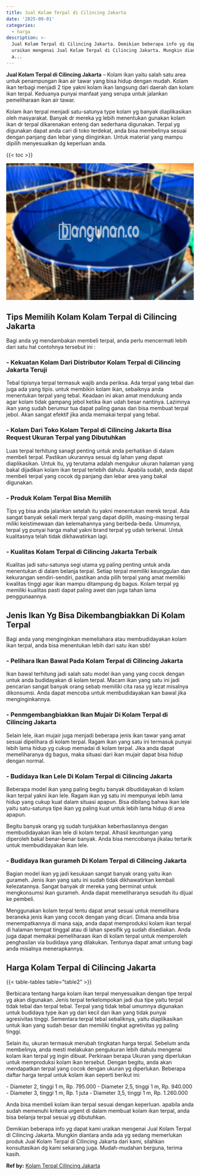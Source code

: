 ```yaml
---
title: Jual Kolam Terpal di Cilincing Jakarta
date: '2025-09-01'
categories:
  - harga
description: >-
  Jual Kolam Terpal di Cilincing Jakarta. Demikian beberapa info yg dapat kami
  uraikan mengenai Jual Kolam Terpal di Cilincing Jakarta. Mungkin diantara anda
  a...
---
```


**Jual Kolam Terpal di Cilincing Jakarta** – Kolam ikan yaitu salah satu area untuk penampungan ikan air tawar yang bisa hidup dengan mudah. Kolam ikan terbagi menjadi 2 tipe yakni kolam ikan langsung dari daerah dan kolam ikan terpal. Keduanya punyai manfaat yang serupa untuk jalankan pemeliharaan ikan air tawar.

Kolam ikan terpal menjadi satu-satunya type kolam yg banyak diaplikasikan oleh masyarakat. Banyak dr mereka yg lebih menentukan gunakan kolam ikan dr terpal dikarenakan enteng dan sederhana digunakan. Terpal yg digunakan dapat anda cari di toko terdekat, anda bisa membelinya sesuai dengan panjang dan lebar yang diinginkan. Untuk material yang mampu dipilih menyesuaikan dg keperluan anda.

{{< toc >}}

![Jual Kolam Terpal di Cilincing Jakarta](/images/jual-kolam-terpal-03.png)

## Tips Memilih Kolam Kolam Terpal di Cilincing Jakarta

Bagi anda yg mendambakan membeli terpal, anda perlu mencermati lebih dari satu hal contohnya tersebut ini :

### \- Kekuatan Kolam Dari Distributor Kolam Terpal di Cilincing Jakarta Teruji

Tebal tipisnya terpal termasuk wajib anda periksa. Ada terpal yang tebal dan juga ada yang tipis. untuk membikin kolam ikan, sebaiknya anda menentukan terpal yang tebal. Keadaan ini akan amat mendukung anda agar kolam tidak gampang jebol ketika ikan udah besar nantinya. Lazimnya ikan yang sudah berumur tua dapat paling ganas dan bisa membuat terpal jebol. Akan sangat efektif jika anda memakai terpal yang tebal.

### \- Kolam Dari Toko Kolam Terpal di Cilincing Jakarta Bisa Request Ukuran Terpal yang Dibutuhkan

Luas terpal terhitung sanagt penting untuk anda perhatikan di dalam membeli terpal. Pastikan ukurannya sesuai dg lahan yang dapat diaplikasikan. Untuk itu, yg terutama adalah mengukur ukuran halaman yang bakal dijadikan kolam ikan terpal terlebih dahulu. Apabila sudah, anda dapat membeli terpal yang cocok dg panjang dan lebar area yang bakal digunakan.

### \- Produk Kolam Terpal Bisa Memilih

Tips yg bisa anda jalankan setelah itu yakni menentukan merek terpal. Ada sangat banyak sekali merk terpal yang dapat dipilih, masing-masing terpal miliki keistimewaan dan kelemahannya yang berbeda-beda. Umumnya, terpal yg punyai harga mahal yakni brand terpal yg udah terkenal. Untuk kualitasnya telah tidak dikhawatirkan lagi.

### \- Kualitas Kolam Terpal di Cilincing Jakarta Terbaik

Kualitas jadi satu-satunya segi utama yg paling penting untuk anda menentukan di dalam belanja terpal. Setiap terpal memiliki keunggulan dan kekurangan sendiri-sendiri, pastikan anda pilih terpal yang amat memiliki kwalitas tinggi agar ikan mampu ditampung dg bagus. Kolam terpal yg memiliki kualitas pasti dapat paling awet dan juga tahan lama penggunaannya.

## Jenis Ikan Yg Bisa Dikembangbiakkan Di Kolam Terpal

Bagi anda yang menginginkan memeliahara atau membudidayakan kolam ikan terpal, anda bisa menentukan lebih dari satu ikan sbb!

### \- Pelihara Ikan Bawal Pada Kolam Terpal di Cilincing Jakarta

Ikan bawal terhitung jadi salah satu model ikan yang yang cocok dengan untuk anda budidayakan di kolam terpal. Macam ikan yang satu ini jadi pencarian sangat banyak orang sebab memiliki cita rasa yg lezat misalnya dikonsumsi. Anda dapat mencoba untuk membudidayakan kan bawal jika menginginkannya.

### \- Penmgembangbiakkan Ikan Mujair Di Kolam Terpal di Cilincing Jakarta

Selain lele, ikan mujair juga menjadi beberapa jenis ikan tawar yang amat sesuai dipelihara di kolam terpal. Ragam ikan yang satu ini termasuk punyai lebih lama hidup yg cukup memadai di kolam terpal. Jika anda dapat memeliharanya dg bagus, maka situasi dari ikan mujair dapat bisa hidup dengan normal.

### \- Budidaya Ikan Lele Di Kolam Terpal di Cilincing Jakarta

Beberapa model ikan yang paling begitu banyak dibudidayakan di kolam ikan terpal yakni ikan lele. Ragam ikan yg satu ini mempunyai lebih lama hidup yang cukup kuat dalam situasi apapun. Bisa dibilang bahwa ikan lele yaitu satu-satunya tipe ikan yg paling kuat untuk lebih lama hidup di area apapun.

Begitu banyak orang yg sudah tunjukkan keberhasilannya dengan membudidayakan ikan lele di kolam terpal. Alhasil keuntungan yang diperoleh bakal benar-benar banyak. Anda bisa mencobanya jikalau tertarik untuk membudidayakan ikan lele.

### \- Budidaya Ikan gurameh Di Kolam Terpal di Cilincing Jakarta

Bagian model ikan yg jadi kesukaan sangat banyak orang yaitu ikan gurameh. Jenis ikan yang satu ini sudah tidak dikhawatirkan kembali kelezatannya. Sangat banyak dr mereka yang berminat untuk mengkonsumsi ikan gurameh. Anda dapat memeliharanya sesudah itu dijual ke pembeli.

Menggunakan kolam terpal tentu dapat amat sesuai untuk memelihara beraneka jenis ikan yang cocok dengan yang dicari. Dimana anda bisa menempatkannya di mana saja, anda dapat memproduksi kolam ikan terpal di halaman tempat tinggal atau di lahan spesifik yg sudah disediakan. Anda juga dapat memakai pemeliharaan ikan di kolam terpal untuk memperoleh penghasilan via budidaya yang dilakukan. Tentunya dapat amat untung bagi anda misalnya menerapkannya.

## Harga Kolam Terpal di Cilincing Jakarta

{{< table-tables table="table2" >}}

Berbicara tentang harga kolam ikan terpal menyesuaikan dengan tipe terpal yg akan digunakan. Jenis terpal terkelompokan jadi dua tipe yaitu terpal tidak tebal dan terpal tebal. Terpal yang tidak tebal umumnya digunakan untuk budidaya type ikan yg dari kecil dan ikan yang tidak punyai agresivitas tinggi. Sementara terpal tebal sebaliknya, yaitu diaplikasikan untuk ikan yang sudah besar dan memiliki tingkat agretivitas yg paling tinggi.

Selain itu, ukuran termasuk merubah tingkatan harga terpal. Sebelum anda membelinya, anda mesti melakukan pengukuran lebih dahulu mengenai kolam ikan terpal yg ingin dibuat. Perkiraan berapa Ukuran yang diperlukan untuk memproduksi kolam ikan tersebut. Dengan begitu, anda akan mendapatkan terpal yang cocok dengan ukuran yg diperlukan. Beberapa daftar harga terpal untuk kolam ikan seperti berikut ini:

\- Diameter 2, tinggi 1 m, Rp. 795.000 - Diameter 2,5, tinggi 1 m, Rp. 940.000 - Diameter 3, tinggi 1 m, Rp. 1 juta - Diameter 3,5, tinggi 1 m, Rp. 1.260.000

Anda bisa membeli kolam ikan terpal sesuai dengan keperluan. apabila anda sudah memenuhi kriteria urgent di dalam membuat kolam ikan terpal, anda bisa belanja terpal sesuai yg dibutuhkan.

Demikian beberapa info yg dapat kami uraikan mengenai Jual Kolam Terpal di Cilincing Jakarta. Mungkin diantara anda ada yg sedang memerlukan produk Jual Kolam Terpal di Cilincing Jakarta dari kami, silahkan konsultasikan dg kami sekarang juga. Mudah-mudahan berguna, terima kasih.

**Ref by:** [Kolam Terpal Cilincing Jakarta](https://id.wikipedia.org/wiki/Kolam)

